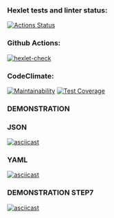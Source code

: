 ### Hexlet tests and linter status:
[![Actions Status](https://github.com/Dron-N-82/python-project-50/actions/workflows/hexlet-check.yml/badge.svg)](https://github.com/Dron-N-82/python-project-50/actions)

### Github Actions:
[![hexlet-check](https://github.com/Dron-N-82/python-project-50/actions/workflows/hexlet-check.yml/badge.svg)](https://github.com/Dron-N-82/python-project-50/actions/workflows/hexlet-check.yml)

### CodeClimate:
[![Maintainability](https://api.codeclimate.com/v1/badges/22bc54ba1c9dc44344e6/maintainability)](https://codeclimate.com/github/Dron-N-82/python-project-50/maintainability)
[![Test Coverage](https://api.codeclimate.com/v1/badges/22bc54ba1c9dc44344e6/test_coverage)](https://codeclimate.com/github/Dron-N-82/python-project-50/test_coverage)

### DEMONSTRATION
 ### JSON
 [![asciicast](https://asciinema.org/a/hk9pZ2YFHrjrroxnuN800BHAh.svg)](https://asciinema.org/a/hk9pZ2YFHrjrroxnuN800BHAh)
 ### YAML
 [![asciicast](https://asciinema.org/a/M90nRoXHCRYx5NZh00zeJCPTY.svg)](https://asciinema.org/a/M90nRoXHCRYx5NZh00zeJCPTY)

### DEMONSTRATION STEP7
 [![asciicast](https://asciinema.org/a/lPiQ010MnhDoWEZZv7vjkygG3.svg)](https://asciinema.org/a/lPiQ010MnhDoWEZZv7vjkygG3)